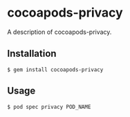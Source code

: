 # cocoapods-privacy

A description of cocoapods-privacy.

## Installation

    $ gem install cocoapods-privacy

## Usage

    $ pod spec privacy POD_NAME
